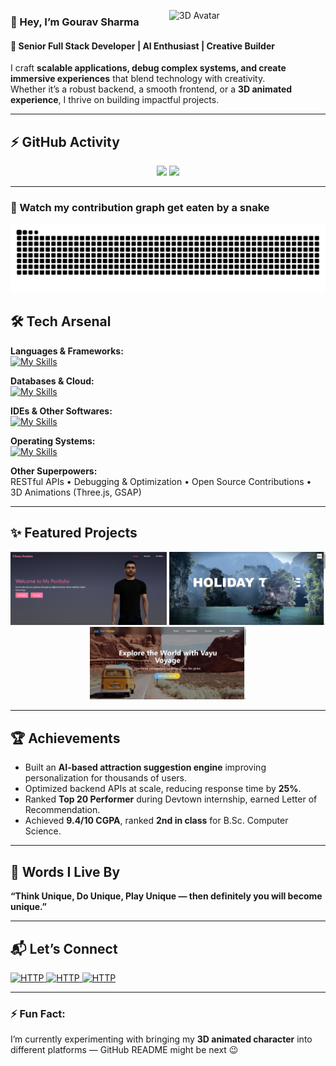 <p align="left">
  <img src="https://raw.githubusercontent.com/Uniqueone1968/Uniqueone1968/main/assets/3d-character2.gif" alt="3D Avatar" width="250" align="right" />
</p>
 <!-- https://github.com/user-attachments/assets/55aba73a-62a2-4135-bc05-2e5cbb179ef9 -->

<h3 align="left">👋 Hey, I’m Gourav Sharma</h3>

#### 🚀 Senior Full Stack Developer | AI Enthusiast | Creative Builder  

I craft **scalable applications, debug complex systems, and create immersive experiences** that blend technology with creativity.  
Whether it’s a robust backend, a smooth frontend, or a **3D animated experience**, I thrive on building impactful projects.  

---
## ⚡ GitHub Activity

<p align="center">
  <!-- Stats -->
  <img src="https://github-readme-streak-stats.herokuapp.com/?user=Uniqueone1968&hide_border=true" height="180px"/>
  <!-- Top Languages -->
  <img src="https://github-readme-stats.vercel.app/api/top-langs/?username=Uniqueone1968&layout=compact&hide_border=true" height="180px"/>
</p>

---

### 🐍 Watch my contribution graph get eaten by a snake

<p align="center">
  <img src="https://raw.githubusercontent.com/Uniqueone1968/Uniqueone1968/output/snake.svg" alt="Snake animation" />
</p>

## 🛠️ Tech Arsenal  

**Languages & Frameworks:**   
[![My Skills](https://skillicons.dev/icons?i=js,ts,py,php,nodejs,react,vite,flutter,html,css,bootstrap,threejs,laravel,django&theme=light)](https://skillicons.dev)

**Databases & Cloud:**  
[![My Skills](https://skillicons.dev/icons?i=mysql,postgres,mongodb,firebase,nginx&theme=light)](https://skillicons.dev)

**IDEs & Other Softwares:**  
[![My Skills](https://skillicons.dev/icons?i=vscode,postman,powershell,androidstudio,blender,figma,git,github,gitlab&theme=light)](https://skillicons.dev)

**Operating Systems:**  
[![My Skills](https://skillicons.dev/icons?i=ubuntu,linux,windows,raspberrypi&theme=light)](https://skillicons.dev)

**Other Superpowers:**  
RESTful APIs • Debugging & Optimization • Open Source Contributions • 3D Animations (Three.js, GSAP)  

---

## ✨ Featured Projects  

<p align="center">
  <a class="project-card" href="https://vikasaavatara.com" target="_blank" style="display:inline-block;">
    <img src="https://raw.githubusercontent.com/Uniqueone1968/Uniqueone1968/main/assets/Screenshot 2025-09-04 180118.png" width="250px" />
  </a>
  <a class="project-card" href="https://holidaytribeindia.com" target="_blank" style="display:inline-block;">
    <img src="https://raw.githubusercontent.com/Uniqueone1968/Uniqueone1968/main/assets/Screenshot 2025-09-04 180335.png" width="250px" />
  </a>
  <a class="project-card" href="https://vayuvoyage.travel" target="_blank" style="display:inline-block;">
    <img src="https://raw.githubusercontent.com/Uniqueone1968/Uniqueone1968/main/assets/Screenshot 2025-09-04 180225.png" width="250px" />
  </a>
</p>

<!-- 
<p align="center">
  <a class="project-card" href="https://github.com/Uniqueone1968/knowledge_nest" target="_blank">
    <img src="https://raw.githubusercontent.com/Uniqueone1968/Uniqueone1968/main/assets/knowledge-nest.png" width="250px" /><br>
    <b>📚 Knowledge Nest</b>
  </a>
</p>
-->
---

## 🏆 Achievements  

- Built an **AI-based attraction suggestion engine** improving personalization for thousands of users.  
- Optimized backend APIs at scale, reducing response time by **25%**.  
- Ranked **Top 20 Performer** during Devtown internship, earned Letter of Recommendation.  
- Achieved **9.4/10 CGPA**, ranked **2nd in class** for B.Sc. Computer Science.  

---

## 🌱 Words I Live By  

**“Think Unique, Do Unique, Play Unique — then definitely you will become unique.”**  

---

## 📬 Let’s Connect  

<div>
	<a href="https://www.vikasaavatara.com" target="_blank">
		<img width="50" src="https://raw.githubusercontent.com/marwin1991/profile-technology-icons/refs/heads/main/icons/http.png" 
		     alt="HTTP" title="HTTP"/>
	</a>
  <a href="https://linkedin.com/in/gourav-sharma-146689232/" target="_blank">
		<img width="50" src="https://skillicons.dev/icons?i=linkedin&theme=light" 
		     alt="HTTP" title="HTTP"/>
	</a>
  <a href="https://github.com/Uniqueone1968" target="_blank">
		<img width="50" src="https://skillicons.dev/icons?i=github&theme=light" 
		     alt="HTTP" title="HTTP"/>
	</a>
</div>  

---

### ⚡ Fun Fact:  
I’m currently experimenting with bringing my **3D animated character** into different platforms — GitHub README might be next 😉  
